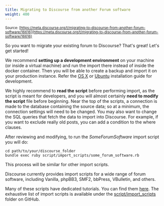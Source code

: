 ```yaml
---
title: Migrating to Discourse from another Forum software
weight: 400
---
```


<small class="documentation-source">Source: [https://meta.discourse.org/t/migrating-to-discourse-from-another-forum-software/16616](https://meta.discourse.org/t/migrating-to-discourse-from-another-forum-software/16616)</small>

So you want to migrate your existing forum to Discourse? That's great! Let's get started!

We recommend **setting up a development environment** on your machine (or inside a virtual machine) and run the import there instead of inside the docker container. Then you will be able to create a backup and import it on your production instance. Refer the [OS X](http://learndiscourse.org/beginners-guide-to-install-discourse-on-mac-os-x-for-development) or [Ubuntu](http://learndiscourse.org/beginners-guide-to-install-discourse-on-ubuntu-for-development) installation guide for development.

We highly recommend to **read the script** before performing import, as the script is meant for developers, and you will almost certainly **need to modify the script** file before beginning. Near the top of the scripts, a connection is made to the database containing the source data; so at a minimum, the connection settings will need to be changed. You may also want to change the SQL queries that fetch the data to import into Discourse. For example, if you want to exclude really old posts, you can add a condition to the where clauses.

After reviewing and modifying, to run the *SomeForumSoftware* import script you will do:

    cd path/to/your/discourse_folder
    bundle exec ruby script/import_scripts/some_forum_software.rb

This process will be similar for other import scripts.

Discourse currently provides import scripts for a wide range of forum software, including Vanilla, phpBB3, SMF2, bbPress, VBulletin, and others.

Many of these scripts have dedicated tutorials. You can find them [here](https://meta.discourse.org/search?q=category%3Ahowto%20tag%3Aimport).
The exhaustive list of import scripts is available under the [script/import_scripts](https://github.com/discourse/discourse/tree/master/script/import_scripts) folder on GitHub.
